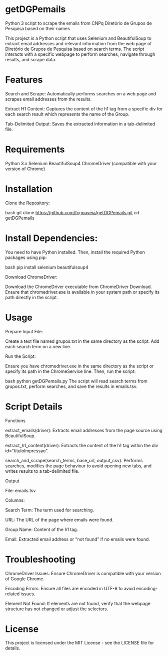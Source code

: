 # getDGPemails

Python 3 script to scrape the emails from CNPq Diretório de Grupos de Pesquisa based on their names

This project is a Python script that uses Selenium and BeautifulSoup to extract email addresses and relevant information from the web page of Diretório de Grupos de Pesquisa based on search terms. The script interacts with a specific webpage to perform searches, navigate through results, and scrape data.

# Features

Search and Scrape: Automatically performs searches on a web page and scrapes email addresses from the results.

Extract H1 Content: Captures the content of the h1 tag from a specific div for each search result which represents the name of the Group.

Tab-Delimited Output: Saves the extracted information in a tab-delimited file.

# Requirements

Python 3.x
Selenium
BeautifulSoup4
ChromeDriver (compatible with your version of Chrome)

# Installation

Clone the Repository:

bash
git clone https://github.com/fcgouveia/getDGPemails.git
cd getDGPemails

# Install Dependencies:

You need to have Python installed. Then, install the required Python packages using pip:

bash
pip install selenium beautifulsoup4

Download ChromeDriver:

Download the ChromeDriver executable from ChromeDriver Download.
Ensure that chromedriver.exe is available in your system path or specify its path directly in the script.

# Usage

Prepare Input File:

Create a text file named grupos.txt in the same directory as the script. Add each search term on a new line.

Run the Script:

Ensure you have chromedriver.exe in the same directory as the script or specify its path in the ChromeService line. Then, run the script:

bash
python getDGPemails.py
The script will read search terms from grupos.txt, perform searches, and save the results in emails.tsv.

# Script Details

Functions

extract_emails(driver): Extracts email addresses from the page source using BeautifulSoup.

extract_h1_content(driver): Extracts the content of the h1 tag within the div id="tituloImpressao".

search_and_scrape(search_terms, base_url, output_csv): Performs searches, modifies the page behaviour to avoid opening new tabs, and writes results to a tab-delimited file.

Output

File: emails.tsv

Columns:

Search Term: The term used for searching.

URL: The URL of the page where emails were found.

Group Name: Content of the h1 tag.

Email: Extracted email address or "not found" if no emails were found.

# Troubleshooting

ChromeDriver Issues: Ensure ChromeDriver is compatible with your version of Google Chrome.

Encoding Errors: Ensure all files are encoded in UTF-8 to avoid encoding-related issues.

Element Not Found: If elements are not found, verify that the webpage structure has not changed or adjust the selectors.

# License

This project is licensed under the MIT License - see the LICENSE file for details.
